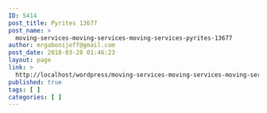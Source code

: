 ```yaml
---
ID: 5414
post_title: Pyrites 13677
post_name: >
  moving-services-moving-services-moving-services-pyrites-13677
author: mrgabonijeff@gmail.com
post_date: 2018-03-28 01:46:23
layout: page
link: >
  http://localhost/wordpress/moving-services-moving-services-moving-services-pyrites-13677/
published: true
tags: [ ]
categories: [ ]
---
```

